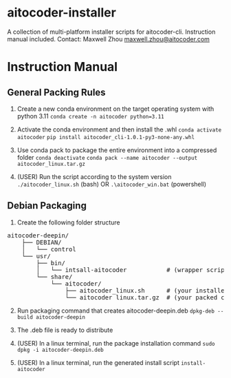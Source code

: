 # aitocoder-installer
A collection of multi-platform installer scripts for aitocoder-cli. Instruction manual included.
Contact: Maxwell Zhou <maxwell.zhou@aitocoder.com>

# Instruction Manual

## General Packing Rules

1. Create a new conda environment on the target operating system with python 3.11
`conda create -n aitocoder python=3.11`

2. Activate the conda environment and then install the .whl 
`conda activate aitocoder`
`pip install aitocoder_cli-1.0.1-py3-none-any.whl`

3. Use conda pack to package the entire environment into a compressed folder
`conda deactivate`
`conda pack --name aitocoder --output aitocoder_linux.tar.gz`

4. (USER) Run the script according to the system version
`./aitocoder_linux.sh` (bash)
OR
`.\aitocoder_win.bat` (powershell)

## Debian Packaging

1. Create the following folder structure

<pre>
aitocoder-deepin/
    ├── DEBIAN/
    │   └── control
    └── usr/
        ├── bin/
        │   └── intsall-aitocoder           # (wrapper script to run your .sh)
        └── share/
            └── aitocoder/
                ├── aitocoder_linux.sh      # (your installer script)
                └── aitocoder_linux.tar.gz  # (your packed conda env)
</pre>

2. Run packaging command that creates aitocoder-deepin.deb
`dpkg-deb --build aitocoder-deepin`

3. The .deb file is ready to distribute

4. (USER) In a linux terminal, run the package installation command
`sudo dpkg -i aitocoder-deepin.deb`

5. (USER) In a linux terminal, run the generated install script
`install-aitocoder`
